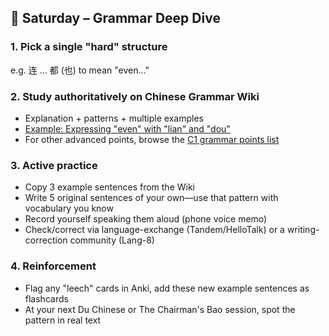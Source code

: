 ## 📖 Saturday – Grammar Deep Dive

### 1. Pick a single "hard" structure
e.g. 连 … 都 (也) to mean "even…"

### 2. Study authoritatively on Chinese Grammar Wiki
- Explanation + patterns + multiple examples
- [Example: Expressing "even" with "lian" and "dou"](https://resources.allsetlearning.com/chinese/grammar/expressing_%22even%22_with_%22lian%22_and_%22dou%22)
- For other advanced points, browse the [C1 grammar points list](https://resources.allsetlearning.com/chinese/grammar/C1_grammar_points)

### 3. Active practice
- Copy 3 example sentences from the Wiki
- Write 5 original sentences of your own—use that pattern with vocabulary you know
- Record yourself speaking them aloud (phone voice memo)
- Check/correct via language-exchange (Tandem/HelloTalk) or a writing-correction community (Lang-8)

### 4. Reinforcement
- Flag any "leech" cards in Anki, add these new example sentences as flashcards
- At your next Du Chinese or The Chairman's Bao session, spot the pattern in real text
